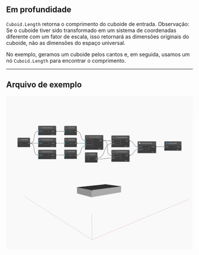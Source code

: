 ## Em profundidade
`Cuboid.Length` retorna o comprimento do cuboide de entrada. Observação: Se o cuboide tiver sido transformado em um sistema de coordenadas diferente com um fator de escala, isso retornará as dimensões originais do cuboide, não as dimensões do espaço universal.

No exemplo, geramos um cuboide pelos cantos e, em seguida, usamos um nó `Cuboid.Length` para encontrar o comprimento.

___
## Arquivo de exemplo

![Length](./Autodesk.DesignScript.Geometry.Cuboid.Length_img.jpg)

